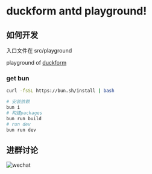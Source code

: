 # duckform antd playground!

## 如何开发
入口文件在 src/playground

playground of [duckform](https://github.com/duckform/duckform)

### get bun
```bash
curl -fsSL https://bun.sh/install | bash
```

```bash
# 安装依赖
bun i
# 构建packages
bun run build
# run dev
bun run dev
```

## 进群讨论

![wechat](https://r2.charlzyx.xyz/wechat-duckform.jpg)
